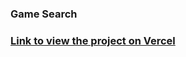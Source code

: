 ### Game Search

### <a href="[game-search-two.vercel.app](https://game-search-two.vercel.app/)">Link to view the project on Vercel</a>
